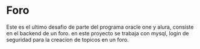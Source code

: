 # Foro
Este es el ultimo desafio de parte del programa oracle one y alura, consiste en el backend de un foro.
en este proyecto se trabaja con mysql, login de seguridad para la creacion de topicos en un foro.
